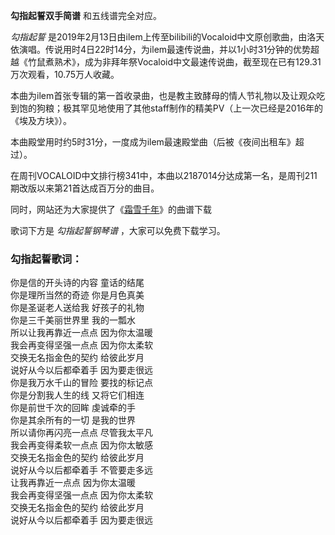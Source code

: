 

**勾指起誓双手简谱** 和五线谱完全对应。

_勾指起誓_
是2019年2月13日由ilem上传至bilibili的Vocaloid中文原创歌曲，由洛天依演唱。传说用时4日22时14分，为ilem最速传说曲，并以1小时31分钟的优势超越《竹鼠煮熟术》，成为非拜年祭Vocaloid中文最速传说曲，截至现在已有129.31万次观看，10.75万人收藏。

本曲为ilem首张专辑的第一首收录曲，也是教主致酵母的情人节礼物以及让观众吃到饱的狗粮；极其罕见地使用了其他staff制作的精美PV（上一次已经是2016年的《埃及方块》）。

本曲殿堂用时约5时31分，一度成为ilem最速殿堂曲（后被《夜间出租车》超过）。

在周刊VOCALOID中文排行榜341中，本曲以2187014分达成第一名，是周刊211期改版以来第21首达成百万分的曲目。

同时，网站还为大家提供了《[霜雪千年](Music-8871-霜雪千年-洛天依和乐正绫.html "霜雪千年")》的曲谱下载

歌词下方是 _勾指起誓钢琴谱_ ，大家可以免费下载学习。

### 勾指起誓歌词：

你是信的开头诗的内容 童话的结尾  
你是理所当然的奇迹 你是月色真美  
你是圣诞老人送给我 好孩子的礼物  
你是三千美丽世界里 我的一瓢水  
所以让我再靠近一点点 因为你太温暖  
我会再变得坚强一点点 因为你太柔软  
交换无名指金色的契约 给彼此岁月  
说好从今以后都牵着手 因为要走很远  
你是我万水千山的冒险 要找的标记点  
你是分割我人生的线 又将它们相连  
你是前世千次的回眸 虔诚牵的手  
你是其余所有的一切 是我的世界  
所以请你再闪亮一点点 尽管我太平凡  
我会再变得柔软一点点 因为你太敏感  
交换无名指金色的契约 给彼此岁月  
说好从今以后都牵着手 不管要走多远  
让我再靠近一点点 因为你太温暖  
我会再变得坚强一点点 因为你太柔软  
交换无名指金色的契约 给彼此岁月  
说好从今以后都牵着手 因为要走很远

